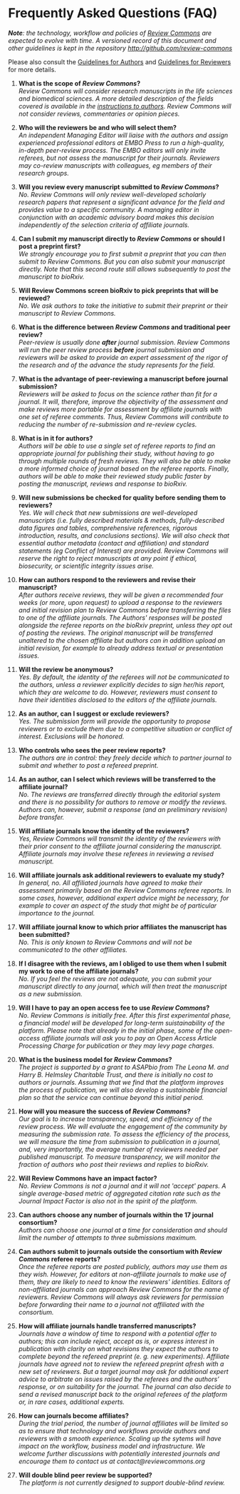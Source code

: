 # Frequently Asked Questions (FAQ)

_**Note**: the technology, workflow and policies of [Review Commons](http://www.reviewcommons.org) are expected to evolve with time. A versioned record of this document and other guidelines is kept in the repository http://github.com/review-commons_

Please also consult the [Guidelines for Authors](http://www.reviewcommons.org/authors) and [Guidelines for Reviewers](http://www.reviewcommons.org/reviewers) for more details.

1. **What is the scope of _Review Commons_?**  
_Review Commons will consider research manuscripts in the life sciences and biomedical sciences. A more detailed description of the fields covered is available in the [instructions to authors](http://www.reviewcommons.org/authors). Review Commons will not consider reviews, commentaries or opinion pieces._

2. **Who will the reviewers be and who will select them?**  
_An independent Managing Editor will liaise with the authors and assign experienced professional editors at EMBO Press to run a high-quality, in-depth peer-review process. The EMBO editors will only invite referees, but not assess the manuscript for their journals. Reviewers may co-review manuscripts with colleagues, eg members of their research groups._

3. **Will you review every manuscript submitted to _Review Commons_?**  
_No. Review Commons will only review well-developed scholarly research papers that represent a significant advance for the field and provides value to a specific community. A managing editor in conjunction with an academic advisory board makes this decision independently of the selection criteria of affiliate journals._

4. **Can I submit my manuscript directly to _Review Commons_ or should I post a preprint first?**  
_We strongly encourage you to first submit a preprint that you can then submit to Review Commons. But you can also submit your manuscript directly. Note that this second route still allows subsequently to post the manuscript to bioRxiv._

5. **Will Review Commons screen bioRxiv to pick preprints that will be reviewed?**  
_No. We ask authors to take the initiative to submit their preprint or their manuscript to Review Commons._

6. **What is the difference between _Review Commons_ and traditional peer review?**  
_Peer-review is usually done **after** journal submission. Review Commons will run the peer review process **before** journal submission and reviewers will be asked to provide an expert assessment of the rigor of the research and of the advance the study represents for the field._

7. **What is the advantage of peer-reviewing a manuscript before journal submission?**  
_Reviewers will be asked to focus on the science rather than fit for a journal. It will, therefore, improve the objectivity of the assessment and make reviews more portable for assessment by affiliate journals with one set of referee comments. Thus, Review Commons will contribute to reducing the number of re-submission and re-review cycles._

8. **What is in it for authors?**  
_Authors will be able to use a single set of referee reports to find an appropriate journal for publishing their study, without having to go through multiple rounds of fresh reviews. They will also be able to make a more informed choice of journal based on the referee reports. Finally, authors will be able to make their reviewed study public faster by posting the manuscript, reviews and response to bioRxiv._

9. **Will new submissions be checked for quality before sending them to reviewers?**  
_Yes. We will check that new submissions are well-developed manuscripts (i.e. fully described materials & methods, fully-described data figures and tables, comprehensive references, rigorous introduction, results, and conclusions sections). We will also check that essential author metadata (contact and affiliation) and standard statements (eg Conflict of Interest) are provided. Review Commons will reserve the right to reject manuscripts at any point if ethical, biosecurity, or scientific integrity issues arise._

10. **How can authors respond to the reviewers and revise their manuscript?**  
_After authors receive reviews, they will be given a recommended four weeks (or more, upon request) to upload a response to the reviewers and initial revision plan to Review Commons before transferring the files to one of the affiliate journals. The Authors' responses will be posted alongside the referee reports on the bioRxiv preprint, unless they opt out of posting the reviews. The original manuscript will be transferred unaltered to the chosen affiliate but authors can in addition upload an initial revision, for example to already address textual or presentation issues._

11. **Will the review be anonymous?**  
_Yes. By default, the identity of the referees will not be communicated to the authors, unless a reviewer explicitly decides to sign her/his report, which they are welcome to do. However, reviewers must consent to have their identities  disclosed to the editors of the affiliate journals._

12. **As an author, can I suggest or exclude reviewers?**  
_Yes. The submission form will provide the opportunity to propose reviewers or to exclude them due to a competitive situation or conflict of interest. Exclusions will be honored._

13. **Who controls who sees the peer review reports?**  
_The authors are in control: they freely decide which to partner journal to submit and whether to post a refereed preprint._

14. **As an author, can I select which reviews will be transferred to the affiliate journal?**  
_No. The reviews are transferred directly through the editorial system and there is no possibility for authors to remove or modify the reviews. Authors can, however, submit a response (and an preliminary revision) before transfer._

15. **Will affiliate journals know the identity of the reviewers?**  
_Yes, Review Commons will transmit the identity of the reviewers with their prior consent to the affiliate journal considering the manuscript. Affiliate journals may involve these referees in reviewing a revised manuscript._

16. **Will affiliate journals ask additional reviewers to evaluate my study?**  
_In general, no. All affiliated journals have agreed to make their assessment primarily based on the Review Commons referee reports. In some cases, however, additional expert advice might be necessary, for example to cover an aspect of the study that might be of particular importance to the journal._

17. **Will affiliate journal know to which prior affiliates the manuscript has been submitted?**  
_No. This is only known to Review Commons and will not be communicated to the other affiliates._

18. **If I disagree with the reviews, am I obliged to use them when I submit my work to one of the affiliate journals?**  
_No. If you feel the reviews are not adequate, you can submit your manuscript directly to any journal, which will then treat the manuscript as a new submission._

19. **Will I have to pay an open access fee to use _Review Commons_?**  
_No. Review Commons is initially free. After this first experimental phase, a financial model will be developed for long-term suistainability of the platform. Please note that already in the initial phase, some of the open-access affiliate journals will ask you to pay an Open Access Article Processing Charge for publication or they may levy page charges._

20. **What is the business model for _Review Commons_?**  
_The project is supported by a grant to ASAPbio from The Leona M. and Harry B. Helmsley Charitable Trust, and there is initially no cost to authors or journals. Assuming that we find that the platform improves the process of publication, we will also develop a sustainable financial plan so that the service can continue beyond this initial period._

21. **How will you measure the success of _Review Commons_?**  
_Our goal is to increase transparency, speed, and efficiency of the review process. We will evaluate the engagement of the community by measuring the submission rate. To assess the efficiency of the process, we will measure the time from submission to publication in a journal, and, very importantly, the average number of reviewers needed per published manuscript. To measure transparency, we will monitor the fraction of authors who post their reviews and replies to bioRxiv._

22. **Will Review Commons have an impact factor?**  
_No. Review Commons is not a journal and it will not 'accept' papers. A single average-based metric of aggregated citation rate such as the Journal Impact Factor is also not in the spirit of the platform._

23. **Can authors choose any number of journals within the 17 journal consortium?**  
_Authors can choose one journal at a time for consideration and should limit the number of attempts to three submissions maximum._

24. **Can authors submit to journals outside the consortium with _Review Commons_ referee reports?**  
_Once the referee reports are posted publicly, authors may use them as they wish. However, for editors at non-affiliate journals to make use of them, they are likely to need to know the reviewers' identities. Editors of non-affiliated journals can approach Review Commons for the name of reviewers. Review Commons will always ask reviewers for permission before forwarding their name to a journal not affiliated with the consortium._

25. **How will affiliate journals handle transferred manuscripts?**  
_Journals have a window of time to respond with a potential offer to authors; this can include reject, accept as is, or express interest in publication with clarity on what revisions they expect the authors to complete beyond the refereed preprint (e. g. new experiments). Affiliate journals have agreed not to review the refereed preprint afresh with a new set of reviewers. But a target journal may ask for additional expert advice to arbitrate on issues raised by the referees and the authors’ response, or on suitability for the journal. The journal can also decide to send a revised manuscript back to the original referees of the platform or, in rare cases, additional experts._

26. **How can journals become affiliates?**  
_During the trial period, the number of journal affiliates will be limited so as to ensure that technology and workflows provide authors and reviewers with a smooth experience. Scaling up the sytems will have impact on the workflow, business model and infrastructure. We welcome further discussions with potentially interested journals and encourage them to contact us at contact@reviewcommons.org_

27. **Will double blind peer review be supported?**  
_The platform is not currently designed to support double-blind review._
